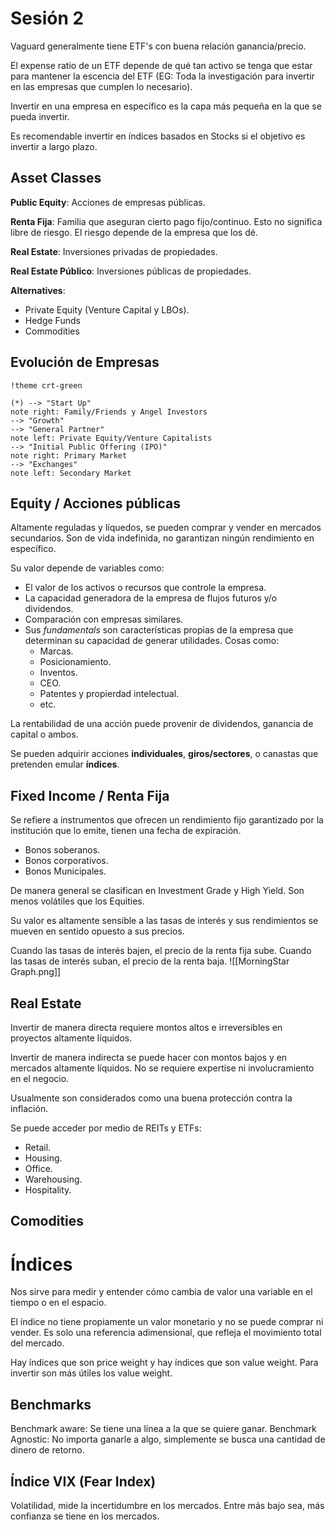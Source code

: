 # Sesión 2

Vaguard generalmente tiene ETF's con buena relación ganancia/precio.

El expense ratio de un ETF depende de qué tan activo se tenga que estar para
mantener la escencia del ETF (EG: Toda la investigación para invertir en las
empresas que cumplen lo necesario).

Invertir en una empresa en específico es la capa más pequeña en la que se pueda
invertir.

Es recomendable invertir en índices basados en Stocks si el objetivo es invertir
a largo plazo.

## Asset Classes

**Public Equity**: Acciones de empresas públicas.

**Renta Fija**: Familia que aseguran cierto pago fijo/continuo. Esto no
significa libre de riesgo. El riesgo depende de la empresa que los dé.

**Real Estate**: Inversiones privadas de propiedades.

**Real Estate Público**: Inversiones públicas de propiedades.

**Alternatives**:

- Private Equity (Venture Capital y LBOs).
- Hedge Funds
- Commodities

## Evolución de Empresas

```plantuml
!theme crt-green

(*) --> "Start Up"
note right: Family/Friends y Angel Investors
--> "Growth"
--> "General Partner"
note left: Private Equity/Venture Capitalists
--> "Initial Public Offering (IPO)"
note right: Primary Market
--> "Exchanges"
note left: Secondary Market
```

## Equity / Acciones públicas

Altamente reguladas y líquedos, se pueden comprar y vender en mercados
secundarios. Son de vida indefinida, no garantizan ningún rendimiento en
específico.

Su valor depende de variables como:

- El valor de los activos o recursos que controle la empresa.
- La capacidad generadora de la empresa de flujos futuros y/o dividendos.
- Comparación con empresas similares.
- Sus _fundamentals_ son características propias de la empresa que determinan su
  capacidad de generar utilidades. Cosas como:
  - Marcas.
  - Posicionamiento.
  - Inventos.
  - CEO.
  - Patentes y propierdad intelectual.
  - etc.

La rentabilidad de una acción puede provenir de dividendos, ganancia de capital
o ambos.

Se pueden adquirir acciones **individuales**, **giros/sectores**, o canastas que
pretenden emular **índices**.

## Fixed Income / Renta Fija

Se refiere a instrumentos que ofrecen un rendimiento fijo garantizado por la
institución que lo emite, tienen una fecha de expiración.

- Bonos soberanos.
- Bonos corporativos.
- Bonos Municipales.

De manera general se clasifican en Investment Grade y High Yield. Son menos
volátiles que los Equities.

Su valor es altamente sensible a las tasas de interés y sus rendimientos se
mueven en sentido opuesto a sus precios.

Cuando las tasas de interés bajen, el precio de la renta fija sube. Cuando las
tasas de interés suban, el precio de la renta baja. !\[\[MorningStar
Graph.png\]\]

## Real Estate

Invertir de manera directa requiere montos altos e irreversibles en proyectos
altamente líquidos.

Invertir de manera indirecta se puede hacer con montos bajos y en mercados
altamente líquidos. No se requiere expertise ni involucramiento en el negocio.

Usualmente son considerados como una buena protección contra la inflación.

Se puede acceder por medio de REITs y ETFs:

- Retail.
- Housing.
- Office.
- Warehousing.
- Hospitality.

## Comodities

# Índices

Nos sirve para medir y entender cómo cambia de valor una variable en el tiempo o
en el espacio.

El índice no tiene propiamente un valor monetario y no se puede comprar ni
vender. Es solo una referencia adimensional, que refleja el movimiento total del
mercado.

Hay índices que son price weight y hay índices que son value weight. Para
invertir son más útiles los value weight.

## Benchmarks

Benchmark aware: Se tiene una línea a la que se quiere ganar. Benchmark
Agnostic: No importa ganarle a algo, simplemente se busca una cantidad de dinero
de retorno.

## Índice VIX (Fear Index)

Volatilidad, mide la incertidumbre en los mercados. Entre más bajo sea, más
confianza se tiene en los mercados.
